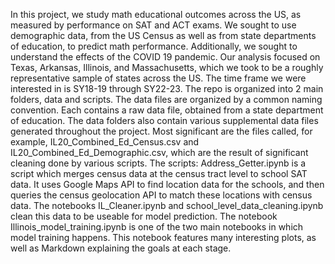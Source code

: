 In this project, we study math educational outcomes across the US, as measured by performance on SAT and ACT exams. 
We sought to use demographic data, from the US Census as well as from state departments of education, to predict math performance. Additionally, we sought to understand the effects of the COVID 19 pandemic. 
Our analysis focused on Texas, Arkansas, Illinois, and Massachusetts, which we took to be a roughly representative sample of states across the US. The time frame we were interested in is SY18-19 through SY22-23.
The repo is organized into 2 main folders, data and scripts.
The data files are organized by a common naming convention. Each contains a raw data file, obtained from a state department of education. The data folders also contain various supplemental data files generated throughout the project. Most significant are the files called, for example, IL20_Combined_Ed_Census.csv and IL20_Combined_Ed_Demographic.csv, which are the result of significant cleaning done by various scripts. 
The scripts: 
Address_Getter.ipynb is a script which merges census data at the census tract level to school SAT data. It uses Google Maps API to find location data for the schools, and then queries the census geolocation API to match these locations with census data.
The notebooks IL_Cleaner.ipynb and school_level_data_cleaning.ipynb clean this data to be useable for model prediction.
The notebook Illinois_model_training.ipynb is one of the two main notebooks in which model training happens. This notebook features many interesting plots, as well as Markdown explaining the goals at each stage. 
